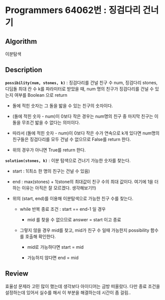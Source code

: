 # Programmers 64062번 : 징검다리 건너기

## Algorithm

이분탐색

## Description

**`possibility(num, stones, k)`** : 징검다리를 건널 친구 수 num, 징검다리 stones, 디딤돌 최대 칸 수 k를 파라미터로 받았을 때, num 명의 친구가 징검다리를 건널 수 있는지 여부를 Boolean 으로 return

+ 돌에 적힌 숫자는 그 돌을 밟을 수 있는 친구의 숫자이다.

+ (돌에 적힌 숫자 - num)이 0보다 작은 경우는 num명의 친구 중 마지막 친구는 이 돌을 무조건 밟을 수 없다는 의미이다.

+ 따라서 (돌에 적힌 숫자 - num)이 0보다 작은 수가 연속으로 k개 있다면 num명의 친구들은 징검다리를 모두 건널 수 없으므로 False를 return 한다.

+ 위의 경우가 아니면 True를 return 한다.

**`solution(stones, k)`** : 이분 탐색으로 건너기 가능한 숫자를 찾는다.

+ start : 1(최소 한 명의 친구는 건널 수 있음)

+ end : max(stones) + 1(stone의 최대값이 친구 수의 최대 값이다. 여기에 1을 더하는 이유는 아직은 잘 모르겠다. 생각해보기!!)

+ 위의 (start, end)를 이용해 이분탐색으로 가능한 친구 수를 찾는다.

    + while 반복 종료 조건 : start == end-1 일 경우
        
        + mid 를 찾을 수 없으므로 answer = start 이고 종료
    + 그렇지 않을 경우 mid를 찾고, mid가 친구 수 일때 가능한지 possibility 함수를 호출해 확인한다.
        
        + mid로 가능하다면 start = mid

        + 가능하지 않다면 end = mid

## Review

효율성 문제라 고민 많이 했는데 생각보다 아이디어는 금방 떠올랐다. 다만 종료 조건을 설정하는데 있어서 실수를 해서 이 부분을 해결하는데 시간이 좀 걸림..
